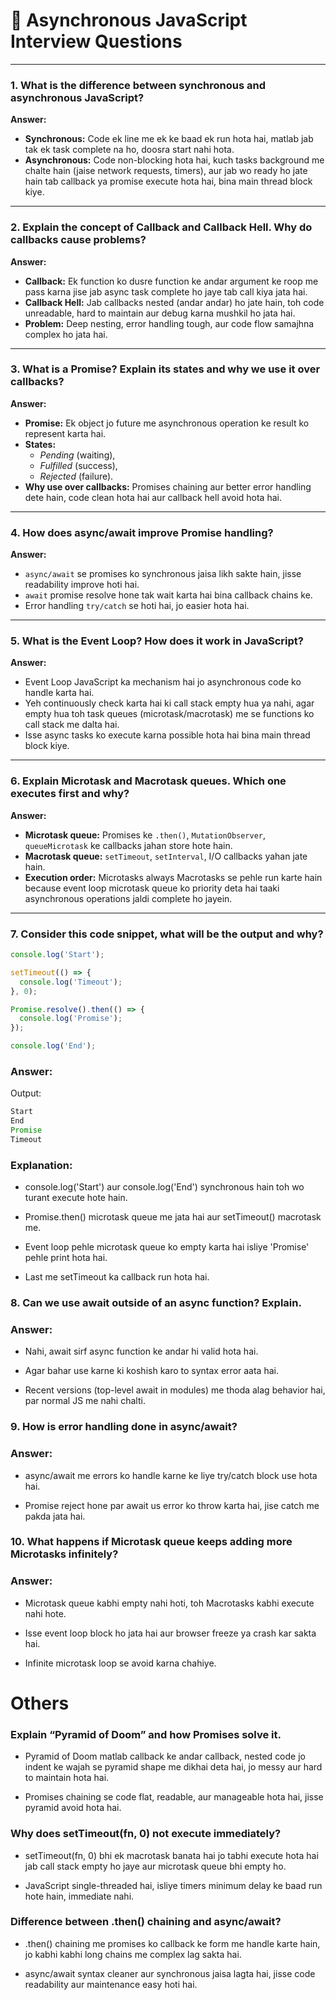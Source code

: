 # 🔹 Asynchronous JavaScript Interview Questions 

---

### 1. What is the difference between synchronous and asynchronous JavaScript?

**Answer:**  
- **Synchronous:** Code ek line me ek ke baad ek run hota hai, matlab jab tak ek task complete na ho, doosra start nahi hota.  
- **Asynchronous:** Code non-blocking hota hai, kuch tasks background me chalte hain (jaise network requests, timers), aur jab wo ready ho jate hain tab callback ya promise execute hota hai, bina main thread block kiye.

---

### 2. Explain the concept of Callback and Callback Hell. Why do callbacks cause problems?

**Answer:**  
- **Callback:** Ek function ko dusre function ke andar argument ke roop me pass karna jise jab async task complete ho jaye tab call kiya jata hai.  
- **Callback Hell:** Jab callbacks nested (andar andar) ho jate hain, toh code unreadable, hard to maintain aur debug karna mushkil ho jata hai.  
- **Problem:** Deep nesting, error handling tough, aur code flow samajhna complex ho jata hai.

---

### 3. What is a Promise? Explain its states and why we use it over callbacks?

**Answer:**  
- **Promise:** Ek object jo future me asynchronous operation ke result ko represent karta hai.  
- **States:**  
  - *Pending* (waiting),  
  - *Fulfilled* (success),  
  - *Rejected* (failure).  
- **Why use over callbacks:** Promises chaining aur better error handling dete hain, code clean hota hai aur callback hell avoid hota hai.

---

### 4. How does async/await improve Promise handling?

**Answer:**  
- `async/await` se promises ko synchronous jaisa likh sakte hain, jisse readability improve hoti hai.  
- `await` promise resolve hone tak wait karta hai bina callback chains ke.  
- Error handling `try/catch` se hoti hai, jo easier hota hai.

---

### 5. What is the Event Loop? How does it work in JavaScript?

**Answer:**  
- Event Loop JavaScript ka mechanism hai jo asynchronous code ko handle karta hai.  
- Yeh continuously check karta hai ki call stack empty hua ya nahi, agar empty hua toh task queues (microtask/macrotask) me se functions ko call stack me dalta hai.  
- Isse async tasks ko execute karna possible hota hai bina main thread block kiye.

---

### 6. Explain Microtask and Macrotask queues. Which one executes first and why?

**Answer:**  
- **Microtask queue:** Promises ke `.then()`, `MutationObserver`, `queueMicrotask` ke callbacks jahan store hote hain.  
- **Macrotask queue:** `setTimeout`, `setInterval`, I/O callbacks yahan jate hain.  
- **Execution order:** Microtasks always Macrotasks se pehle run karte hain because event loop microtask queue ko priority deta hai taaki asynchronous operations jaldi complete ho jayein.

---

### 7. Consider this code snippet, what will be the output and why?

```js
console.log('Start');

setTimeout(() => {
  console.log('Timeout');
}, 0);

Promise.resolve().then(() => {
  console.log('Promise');
});

console.log('End');

```

### Answer:
Output:
```js
Start  
End  
Promise  
Timeout
```

### Explanation:

- console.log('Start') aur console.log('End') synchronous hain toh wo turant execute hote hain.

- Promise.then() microtask queue me jata hai aur setTimeout() macrotask me.

- Event loop pehle microtask queue ko empty karta hai isliye 'Promise' pehle print hota hai.

- Last me setTimeout ka callback run hota hai.

### 8. Can we use await outside of an async function? Explain.
### Answer:

- Nahi, await sirf async function ke andar hi valid hota hai.

- Agar bahar use karne ki koshish karo to syntax error aata hai.

- Recent versions (top-level await in modules) me thoda alag behavior hai, par normal JS me nahi chalti.

### 9. How is error handling done in async/await?
### Answer:

- async/await me errors ko handle karne ke liye try/catch block use hota hai.

- Promise reject hone par await us error ko throw karta hai, jise catch me pakda jata hai.

### 10. What happens if Microtask queue keeps adding more Microtasks infinitely?
### Answer:

- Microtask queue kabhi empty nahi hoti, toh Macrotasks kabhi execute nahi hote.

- Isse event loop block ho jata hai aur browser freeze ya crash kar sakta hai.

- Infinite microtask loop se avoid karna chahiye.

# Others 

### Explain “Pyramid of Doom” and how Promises solve it.
- Pyramid of Doom matlab callback ke andar callback, nested code jo indent ke wajah se pyramid shape me dikhai deta hai, jo messy aur hard to maintain hota hai.

- Promises chaining se code flat, readable, aur manageable hota hai, jisse pyramid avoid hota hai.

### Why does setTimeout(fn, 0) not execute immediately?
- setTimeout(fn, 0) bhi ek macrotask banata hai jo tabhi execute hota hai jab call stack empty ho jaye aur microtask queue bhi empty ho.

- JavaScript single-threaded hai, isliye timers minimum delay ke baad run hote hain, immediate nahi.


### Difference between .then() chaining and async/await?
- .then() chaining me promises ko callback ke form me handle karte hain, jo kabhi kabhi long chains me complex lag sakta hai.

- async/await syntax cleaner aur synchronous jaisa lagta hai, jisse code readability aur maintenance easy hoti hai.